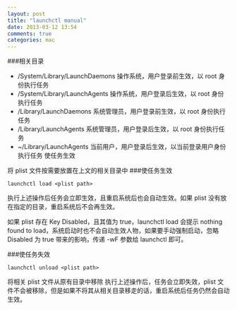 ```yaml
---
layout: post
title: "launchctl manual"
date: 2013-03-12 13:54
comments: true
categories: mac
---
```

###相关目录

* /System/Library/LaunchDaemons 操作系统，用户登录前生效，以 root 身份执行任务
* /System/Library/LaunchAgents 操作系统，用户登录后生效，以 root 身份执行任务
* /Library/LaunchDaemons 系统管理员，用户登录前生效，以 root 身份执行任务
* /Library/LaunchAgents 系统管理员，用户登录后生效，以 root 身份执行任务
* ~/Library/LaunchAgents 当前用户，用户登录后生效，以当前登录用户身份执行任务
使任务生效

将 plist 文件按需要放置在上文的相关目录中
###使任务生效
```
launchctl load <plist path>
```
执行上述操作后任务会立即生效，且重启系统后也会自动生效。如果 plist 没有放在指定的目录，重启系统后不会再生效。

如果 plist 存在 Key Disabled，且其值为 true，launchctl load 会提示 nothing found to load，系统启动时也不会自动生效人物，如果要手动强制启动，忽略 Disabled 为 true 带来的影响，传递 -wF 参数给 launchctl 即可。

###使任务失效
```
launchctl unload <plist path>
```
将相关 plist 文件从原有目录中移除
执行上述操作后，任务会立即失效，plist 文件不会被移除，但是如果不将其从相关目录移走的话，重启系统后任务仍然会自动生效。